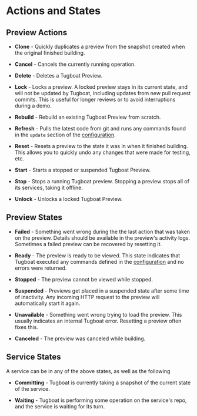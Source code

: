 # Actions and States

## Preview Actions

- **Clone** - Quickly duplicates a preview from the snapshot created when the
  original finished building.

- **Cancel** - Cancels the currently running operation.

- **Delete** - Deletes a Tugboat Preview.

- **Lock** - Locks a preview. A locked preview stays in its current state, and
  will not be updated by Tugboat, including updates from new pull request
  commits. This is useful for longer reviews or to avoid interruptions during a
  demo.

- **Rebuild** - Rebuild an existing Tugboat Preview from scratch.

- **Refresh** - Pulls the latest code from git and runs any commands found in
  the `update` section of the
  [configuration](../../configuring-tugboat/index.md).

- **Reset** - Resets a preview to the state it was in when it finished building.
  This allows you to quickly undo any changes that were made for testing, etc.

- **Start** - Starts a stopped or suspended Tugboat Preview.

- **Stop** - Stops a running Tugboat preview. Stopping a preview stops all of
  its services, taking it offline.

- **Unlock** - Unlocks a locked Tugboat Preview.

## Preview States

- **Failed** - Something went wrong during the the last action that was taken on
  the preview. Details should be available in the preview's activity logs.
  Sometimes a failed preview can be recovered by resetting it.

- **Ready** - The preview is ready to be viewed. This state indicates that
  Tugboat executed any commands defined in the
  [configuration](../../configuring-tugboat/index.md) and no errors were
  returned.

- **Stopped** - The preview cannot be viewed while stopped.

- **Suspended** - Previews get placed in a suspended state after some time of
  inactivity. Any incoming HTTP request to the preview will automatically start
  it again.

- **Unavailable** - Something went wrong trying to load the preview. This
  usually indicates an internal Tugboat error. Resetting a preview often fixes
  this.

- **Canceled** - The preview was canceled while building.

## Service States

A service can be in any of the above states, as well as the following

- **Committing** - Tugboat is currently taking a snapshot of the current state
  of the service.

- **Waiting** - Tugboat is performing some operation on the service's repo, and
  the service is waiting for its turn.
